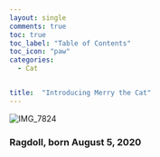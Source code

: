 ```yaml
---
layout: single
comments: true
toc: true
toc_label: "Table of Contents"
toc_icon: "paw"
categories:
  - Cat


title:  "Introducing Merry the Cat"
---
```


![IMG_7824](https://user-images.githubusercontent.com/81342538/117064078-ad3f3b00-ad60-11eb-9b57-e4139a911cf0.jpeg)

### Ragdoll, born August 5, 2020



